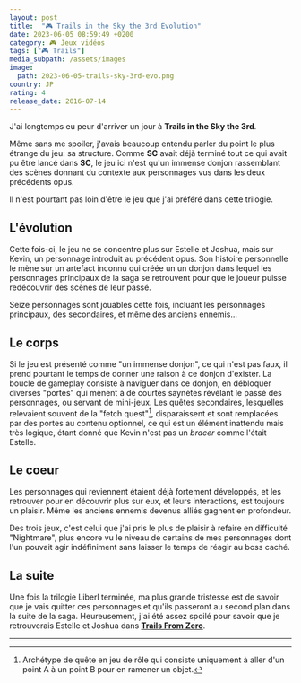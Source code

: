 ```yaml
---
layout: post
title:  "🎮 Trails in the Sky the 3rd Evolution"
date: 2023-06-05 08:59:49 +0200
category: 🎮 Jeux vidéos
tags: ["🎮 Trails"]
media_subpath: /assets/images
image:
  path: 2023-06-05-trails-sky-3rd-evo.png
country: JP
rating: 4
release_date: 2016-07-14
---
```


J'ai longtemps eu peur d'arriver un jour à **Trails in the Sky the 3rd**.

Même sans me spoiler, j'avais beaucoup entendu parler du point le plus étrange du jeu: sa structure. Comme **SC** avait déjà terminé tout ce qui avait pu être lancé dans **SC**, le jeu ici n'est qu'un immense donjon rassemblant des scènes donnant du contexte aux personnages vus dans les deux précédents opus.

Il n'est pourtant pas loin d'être le jeu que j'ai préféré dans cette trilogie.

## L'évolution

Cette fois-ci, le jeu ne se concentre plus sur Estelle et Joshua, mais sur Kevin, un personnage introduit au précédent opus. Son histoire personnelle le mène sur un artefact inconnu qui créée un un donjon dans lequel les personnages principaux de la saga se retrouvent pour que le joueur puisse redécouvrir des scènes de leur passé.

Seize personnages sont jouables cette fois, incluant les personnages principaux, des secondaires, et même des anciens ennemis...

## Le corps

Si le jeu est présenté comme "un immense donjon", ce qui n'est pas faux, il prend pourtant le temps de donner une raison à ce donjon d'exister. La boucle de gameplay consiste à naviguer dans ce donjon, en débloquer diverses "portes" qui mènent à de courtes saynètes révélant le passé des personnages, ou servant de mini-jeux. Les quêtes secondaires, lesquelles relevaient souvent de la "fetch quest"[^1], disparaissent et sont remplacées par des portes au contenu optionnel, ce qui est un élément inattendu mais très logique, étant donné que Kevin n'est pas un *bracer* comme l'était Estelle.

## Le coeur

Les personnages qui reviennent étaient déjà fortement développés, et les retrouver pour en découvrir plus sur eux, et leurs interactions, est toujours un plaisir. Même les anciens ennemis devenus alliés gagnent en profondeur.

Des trois jeux, c'est celui que j'ai pris le plus de plaisir à refaire en difficulté "Nightmare", plus encore vu le niveau de certains de mes personnages dont l'un pouvait agir indéfiniment sans laisser le temps de réagir au boss caché.

## La suite

Une fois la trilogie Liberl terminée, ma plus grande tristesse est de savoir que je vais quitter ces personnages et qu'ils passeront au second plan dans la suite de la saga. Heureusement, j'ai été assez spoilé pour savoir que je retrouverais Estelle et Joshua dans [**Trails From Zero**](/posts/trails-zero).


* * *
[^1]: Archétype de quête en jeu de rôle qui consiste uniquement à aller d'un point A à un point B pour en ramener un objet.

